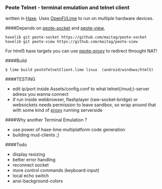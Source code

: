 ### Peote Telnet - terminal emulation and telnet client

written in [Haxe](http://haxe.org). Uses [OpenFl/Lime](http://www.openfl.org/documentation/setup/install-haxe/)
to run on multiple hardware devices.


####Depends on
[peote-socket](https://github.com/maitag/peote-socket) and [peote-view](https://github.com/maitag/peote-view),

```
haxelib git peote-socket https://github.com/maitag/peote-socket
haxelib git peote-view https://github.com/maitag/peote-view
```


For html5 haxe targets you can use [peote-proxy](https://github.com/maitag/peote-proxy) to redirect throught NAT!

####Build


`$ lime build peoteTelnetClient.lime linux  (android/windows/html5)`



####TESTING

- edit ip/port inside Assets/config.conf to what telnet(/mud;)-server adress you wanna connect
- if run inside webbrowser, flashplayer (raw-socket-bridge) or websockets needs permission to leave sandbox,
  so wrap around that with some kind of [proxy](https://github.com/maitag/peote-proxy) running serverside

####Why another Terminal Emulation ?

- use power of haxe-lime multiplatform code generation
- building mud-clients ;)

####Todo

- display resizing
- better error handling
- reconnect socket
- more control commands (keyboard-input)
- local echo switch
- ansi-background-colors
